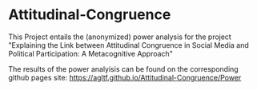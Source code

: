 # Attitudinal-Congruence

This Project entails the (anonymized) power analysis for the project "Explaining the Link between Attitudinal Congruence in Social Media and Political Participation: A Metacognitive Approach"

The results of the power analyisis can be found on the corresponding github pages site: https://agltf.github.io/Attitudinal-Congruence/Power
